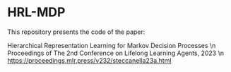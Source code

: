 # HRL-MDP
This repository presents the code of the paper: 

Hierarchical Representation Learning for Markov Decision Processes \n
Proceedings of The 2nd Conference on Lifelong Learning Agents, 2023 \n
https://proceedings.mlr.press/v232/steccanella23a.html


